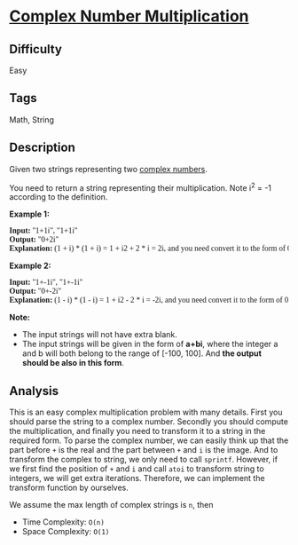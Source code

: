 # [Complex Number Multiplication](https://leetcode.com/problems/complex-number-multiplication/)

## Difficulty

Easy

## Tags

Math, String

## Description

Given two strings representing two [complex numbers](https://en.wikipedia.org/wiki/Complex_number).

You need to return a string representing their multiplication. Note i<sup>2</sup> = -1 according to the definition.

**Example 1:**

<pre style="font-family: consolas">
<b>Input:</b> "1+1i", "1+1i"
<b>Output:</b> "0+2i"
<b>Explanation:</b> (1 + i) * (1 + i) = 1 + i2 + 2 * i = 2i, and you need convert it to the form of 0+2i.
</pre>

**Example 2:**

<pre style="font-family: consolas">
<b>Input:</b> "1+-1i", "1+-1i"
<b>Output:</b> "0+-2i"
<b>Explanation:</b> (1 - i) * (1 - i) = 1 + i2 - 2 * i = -2i, and you need convert it to the form of 0+-2i.
</pre>

**Note:**
- The input strings will not have extra blank.
- The input strings will be given in the form of **a+bi**, where the integer a and b will both belong to the range of [-100, 100]. And **the output should be also in this form**.

## Analysis

This is an easy complex multiplication problem with many details. First you should parse the string to a complex number. Secondly you should compute the multiplication, and finally you need to transform it to a string in the required form. To parse the complex number, we can easily think up that the part before `+` is the real and the part between `+` and `i` is the image. And to transform the complex to string, we only need to call `sprintf`. However, if we first find the position of `+` and `i` and call `atoi` to transform string to integers, we will get extra iterations. Therefore, we can implement the transform function by ourselves.

We assume the max length of complex strings is `n`, then
- Time Complexity: `O(n)`
- Space Complexity: `O(1)`
